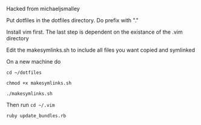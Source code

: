 Hacked from michaeljsmalley

Put dotfiles in the dotfiles directory.  Do prefix with "."

Install vim first.  The last step is dependent on the existance of the .vim directory 

Edit the makesymlinks.sh to include all files you want copied and symlinked

On a new machine do  

`cd ~/dotfiles`

`chmod +x makesymlinks.sh`

`./makesymlinks.sh`


Then run 
`cd ~/.vim`

`ruby update_bundles.rb`
